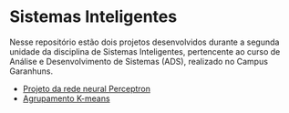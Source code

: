 # Sistemas Inteligentes

Nesse repositório estão dois projetos desenvolvidos durante a segunda unidade da disciplina de Sistemas Inteligentes, pertencente ao curso de Análise e Desenvolvimento de Sistemas (ADS), realizado no Campus Garanhuns.

* [Projeto da rede neural Perceptron](https://github.com/fabusilva/sistemas_inteligentes/tree/main/Perceptron)
* [Agrupamento K-means](https://github.com/fabusilva/sistemas_inteligentes/tree/main/k-means)
